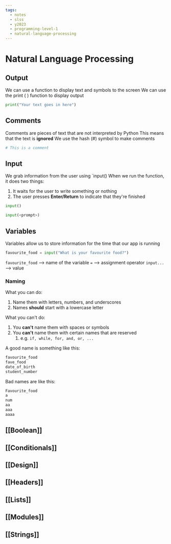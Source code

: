 ```yaml
---
tags:
  - notes
  - slss
  - y2023
  - programming-level-1
  - natural-language-processing
---
```


# Natural Language Processing

## Output

We can use a function to display text and symbols to the screen
We can use the print ( ) function to display output

```python
print("Your text goes in here")
```





## Comments

Comments are pieces of text that are not interpreted by Python
This means that the text is **ignored**
We use the hash (#) symbol to make comments

```python
# This is a comment
```


## Input

We grab information from the user using `input()
When we run the function, it does two things:
1. It waits for the user to write something or nothing
2. The user presses **Enter/Return** to indicate that they're finished

```python
input()

input(<prompt>)
```


## Variables

Variables allow us to store information for the time that our app is running

```python
favourite_food = input("What is your favourite food?")
```

`favourite_food` --> name of the variable
`=` --> assignment operator
`input...` --> value

### Naming

What you can do:
1. Name them with letters, numbers, and underscores
2. Names **should** start with a lowercase letter

What you can't do:
1. You **can't** name them with spaces or symbols
2. You **can't** name them with certain names that are reserved
	1. e.g. `if, while, for, and, or, ...`

A good name is something like this:

```python
favourite_food
fave_food
date_of_birth
student_number
```

Bad names are like this:

```python
Favourite_food
a
num
aa
aaa
aaaa
```


## [[Boolean]]

## [[Conditionals]]

## [[Design]]

## [[Headers]]

## [[Lists]]

## [[Modules]]
## [[Strings]]